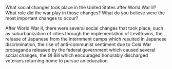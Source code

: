 What social changes took place in the United States after World War II? What role did the war play in those changes? What do you believe were the most important changes to occur?


After World War II, there were several social changes that took place, such as suburbanization of cities through the implementation of Levittowns, the release of Japanese from the internment camps which resulted in Japanese discrimination, the rise of anti-communist sentiment due to Cold War propaganda released by the federal government which caused several social changes, the GI Bill which encouraged honorably discharged veterans returning home to pursue an education